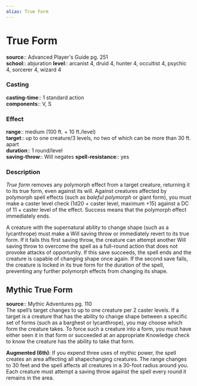 ```yaml
---
alias: True Form
---
```


# True Form 

**source**:: Advanced Player's Guide pg. 251  
**school**:: abjuration
**level**:: arcanist 4, druid 4, hunter 4, occultist 4, psychic 4, sorcerer 4, wizard 4

### Casting 

**casting-time**:: 1 standard action  
**components**:: V, S

### Effect 

**range**:: medium (100 ft. + 10 ft./level)  
**target**:: up to one creature/3 levels, no two of which can be more than 30 ft. apart  
**duration**:: 1 round/level  
**saving-throw**:: Will negates
**spell-resistance**:: yes

### Description 

*True form* removes any polymorph effect from a target creature, returning it to its true form, even against its will. Against creatures affected by polymorph spell effects (such as *baleful polymorph* or giant form), you must make a caster level check (1d20 + caster level, maximum +15) against a DC of 11 + caster level of the effect. Success means that the polymorph effect immediately ends.  
  
A creature with the supernatural ability to change shape (such as a lycanthrope) must make a Will saving throw or immediately revert to its true form. If it fails this first saving throw, the creature can attempt another Will saving throw to overcome the spell as a full-round action that does not provoke attacks of opportunity. If this save succeeds, the spell ends and the creature is capable of changing shape once again. If the second save fails, the creature is locked in its true form for the duration of the spell, preventing any further polymorph effects from changing its shape.

## Mythic True Form 

**source**:: Mythic Adventures pg. 110  
The spell’s target changes to up to one creature per 2 caster levels. If a target is a creature that has the ability to change shape between a specific set of forms (such as a barghest or lycanthrope), you may choose which form the creature takes. To force such a creature into a form, you must have either seen it in that form or succeeded at an appropriate Knowledge check to know the creature has the ability to take that form.  
  
**Augmented (6th)**: If you expend three uses of mythic power, the spell creates an area affecting all shapechanging creatures. The range changes to 30 feet and the spell affects all creatures in a 30-foot radius around you. Each creature must attempt a saving throw against the spell every round it remains in the area.

